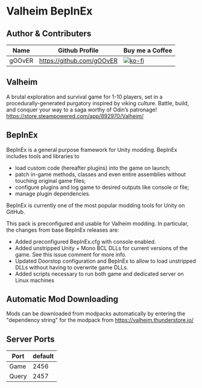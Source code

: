 ﻿# Valheim BepInEx

## Author & Contributers
| Name        | Github Profile  | Buy me a Coffee |
| ------------- |-------------|-------------|
|   gOOvER   | https://github.com/gOOvER | [![ko-fi](https://ko-fi.com/img/githubbutton_sm.svg)](https://ko-fi.com/B0B351D0Q) |

## Valheim

A brutal exploration and survival game for 1-10 players, set in a procedurally-generated purgatory inspired by viking culture. Battle, build, and conquer your way to a saga worthy of Odin’s patronage!
https://store.steampowered.com/app/892970/Valheim/

## BepInEx

BepInEx is a general purpose framework for Unity modding. BepInEx includes tools and libraries to
- load custom code (hereafter plugins) into the game on launch;
- patch in-game methods, classes and even entire assemblies without touching original game files;
- configure plugins and log game to desired outputs like console or file;
- manage plugin dependencies.

BepInEx is currently one of the most popular modding tools for Unity on GitHub.

This pack is preconfigured and usable for Valheim modding.
In particular, the changes from base BepInEx releases are:

- Added preconfigured BepInEx.cfg with console enabled.
- Added unstripped Unity + Mono BCL DLLs for current versions of the game. See this issue comment for more info.
- Updated Doorstop configuration and BepInEx to allow to load unstripped DLLs without having to overwrite game DLLs.
- Added scripts necessary to run both game and dedicated server on Linux machines

## Automatic Mod Downloading
Mods can be downloaded from modpacks automatically by entering the "dependency string" for the modpack from https://valheim.thunderstore.io/

## Server Ports

| Port  | default |
|-------|---------|
| Game  | 2456    |
| Query | 2457    |
